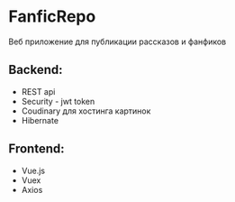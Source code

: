 # FanficRepo
  
Веб приложение для публикации рассказов и фанфиков  
## Backend:
 - REST api  
 - Security - jwt token  
 - Coudinary для хостинга картинок  
 - Hibernate

## Frontend:
 - Vue.js
 - Vuex
 - Axios
